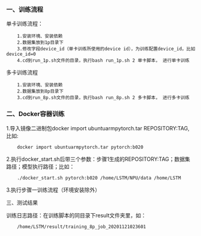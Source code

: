 ### 一、训练流程

单卡训练流程：

```
	1.安装环境、安装依赖
	2.数据集放到1p目录下
	3.修改字段device_id（单卡训练所使用的device id），为训练配置device_id，比如device_id=0
	4.cd到run_1p.sh文件的目录，执行bash run_1p.sh 2 单卡脚本， 进行单卡训练
```

多卡训练流程

```
	1.安装环境、安装依赖
	2.数据集放到8p目录下
	3.cd到run_8p.sh文件的目录，执行bash run_8p.sh 2 多卡脚本， 进行多卡训练
```

### 二、Docker容器训练

1.导入镜像二进制包docker import ubuntuarmpytorch.tar REPOSITORY:TAG, 比如:

```
    docker import ubuntuarmpytorch.tar pytorch:b020
```

2.执行docker_start.sh后带三个参数：步骤1生成的REPOSITORY:TAG；数据集路径；模型执行路径；比如：

```
    ./docker_start.sh pytorch:b020 /home/LSTM/NPU/data /home/LSTM
```

3.执行步骤一训练流程（环境安装除外）

三、测试结果

训练日志路径：在训练脚本的同目录下result文件夹里，如：

```
    /home/LSTM/result/training_8p_job_20201121023601
```

